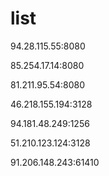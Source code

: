 # list
94.28.115.55:8080

85.254.17.14:8080

81.211.95.54:8080

46.218.155.194:3128

94.181.48.249:1256

51.210.123.124:3128

91.206.148.243:61410
